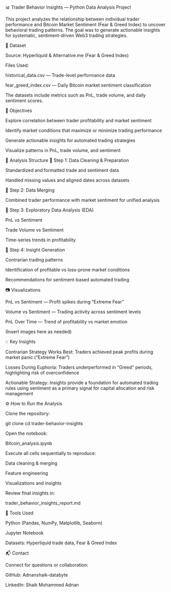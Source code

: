 📊 Trader Behavior Insights — Python Data Analysis Project

This project analyzes the relationship between individual trader performance and Bitcoin Market Sentiment (Fear & Greed Index) to uncover behavioral trading patterns. The goal was to generate actionable insights for systematic, sentiment-driven Web3 trading strategies.

📁 Dataset

Source: Hyperliquid & Alternative.me (Fear & Greed Index)

Files Used:

historical_data.csv — Trade-level performance data

fear_greed_index.csv — Daily Bitcoin market sentiment classification

The datasets include metrics such as PnL, trade volume, and daily sentiment scores.

🎯 Objectives

Explore correlation between trader profitability and market sentiment

Identify market conditions that maximize or minimize trading performance

Generate actionable insights for automated trading strategies

Visualize patterns in PnL, trade volume, and sentiment

📄 Analysis Structure
📍 Step 1: Data Cleaning & Preparation

Standardized and formatted trade and sentiment data

Handled missing values and aligned dates across datasets

📍 Step 2: Data Merging

Combined trader performance with market sentiment for unified analysis

📍 Step 3: Exploratory Data Analysis (EDA)

PnL vs Sentiment

Trade Volume vs Sentiment

Time-series trends in profitability

📍 Step 4: Insight Generation

Contrarian trading patterns

Identification of profitable vs loss-prone market conditions

Recommendations for sentiment-based automated trading

📷 Visualizations

PnL vs Sentiment — Profit spikes during “Extreme Fear”

Volume vs Sentiment — Trading activity across sentiment levels

PnL Over Time — Trend of profitability vs market emotion

(Insert images here as needed)

💡 Key Insights

Contrarian Strategy Works Best: Traders achieved peak profits during market panic (“Extreme Fear”)

Losses During Euphoria: Traders underperformed in “Greed” periods, highlighting risk of overconfidence

Actionable Strategy: Insights provide a foundation for automated trading rules using sentiment as a primary signal for capital allocation and risk management

⚙️ How to Run the Analysis

Clone the repository:

git clone <repository-link>
cd trader-behavior-insights


Open the notebook:

Bitcoin_analysis.ipynb


Execute all cells sequentially to reproduce:

Data cleaning & merging

Feature engineering

Visualizations and insights

Review final insights in:

trader_behavior_insights_report.md

📌 Tools Used

Python (Pandas, NumPy, Matplotlib, Seaborn)

Jupyter Notebook

Datasets: Hyperliquid trade data, Fear & Greed Index

📬 Contact

Connect for questions or collaboration:

GitHub: Adnanshaik-databyte

LinkedIn: Shaik Mohammed Adnan
